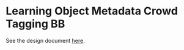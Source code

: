 # Learning Object Metadata Crowd Tagging BB 

See the design document [here](docs/design-document.md).
